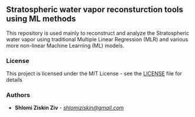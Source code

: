 ## Stratospheric water vapor reconsturction tools using ML methods
This repository is used mainly to reconstruct and analyze the Stratospheric water vapor using traditional Multiple Linear Regression (MLR) and various more non-linear Machine Learning (ML) models.
<!---
For now, we have one project ready to be published:
### The roles of the Quasi-Biennial Oscillation and El Niño for entry Stratospheric water vapour

#### Project description
There are two major processes that control the Stratospheric water vapor concentrations: The Quasi-Biennial Oscillation (QBO) and the El Niño-Southern Oscillation (ENSO). In this project, we re-evaluate their relative importance in the observations and in comprehensive coupled ocean-atmosphere-chemistry models. We use MLR and three additional ML models to explore the possibility of nonlinear interactions between these two predictors. This project is yet to be published, however we can show some example figures:

#### Example of feature importances in a linear regression model (MLR) employed on the world map
![](Figures/mlr_beta_h2o_QBO_ENSO_ENSO2_fig_6.png?raw=true "mlr")
The β coefficients for the water vapor anomalies MLR analysis in the 82.54 hPa level from 2005 to 2019.

#### Example of time series reconstruction using linear regression models (MLR) and other ML models
![](Figures/Out_of_sample_predictions_SWOOSH_ML.png?raw=true "swoosh")
Out of sample model predictions of deseasonalized and standardized equitorial water vapor at 82.54 hPa. The various models are RF (blue), SVM (orange), MLP (green) and MLR (red). The observations are from SWOOSH (purple). Note the three forecast "busts":2010-D-2011-JFM, 2015-OND and 2016-OND.


-->
### License

This project is licensed under the MIT License - see the [LICENSE](LICENSE) file for details
### Authors

* **Shlomi Ziskin Ziv** - *shlomiziskin@gmail.com*

